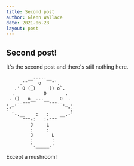```yaml
---
title: Second post
author: Glenn Wallace
date: 2021-06-28
layout: post
---
```


## Second post!

It's the second post and there's still nothing here.

            __.....__
         .'" _  o    "`.
       .' O (_)     () o`.
      .           O       .
     . ()   o__...__    O  .
    . _.--"""       """--._ .
    :"                     ";
      `-.__    :   :    __.-'
          """-:   :-"""
             J     L
             :     :
             J       L
             :       :
             `._____.'

Except a mushroom!